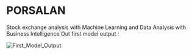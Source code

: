 # PORSALAN
Stock exchange analysis with Machine Learning and Data Analysis with Business Intelligence
Out first model output :


![First_Model_Output](https://user-images.githubusercontent.com/74202972/201390071-f9fb71ca-1534-4ccf-9526-856255e3deb4.png)
